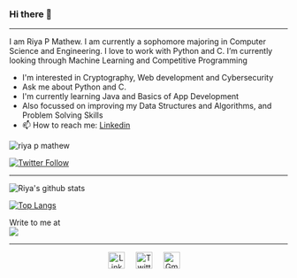 ### Hi there 👋


----
I am Riya P Mathew. I am currently a sophomore majoring in Computer Science and Engineering. I love to work with Python and C. I’m currently looking through Machine Learning and Competitive Programming

- I'm interested in Cryptography, Web development and Cybersecurity
- Ask me about Python and C.
- I'm currently learning Java and Basics of App Development
- Also focussed on improving my Data Structures and Algorithms, and Problem Solving Skills
- 📫 How to reach me:  [Linkedin](https://www.linkedin.com/in/riya-p-mathew-3ab88b1a0/) 

<p align="left"> <img src="https://komarev.com/ghpvc/?username=RiyaMathew-11" alt="riya p mathew" /> </p>

[![Twitter Follow](https://img.shields.io/twitter/follow/RiyaPMathew2?style=social)](https://twitter.com/RiyaPMathew2)


----


![Riya's github stats](https://github-readme-stats.vercel.app/api?username=RiyaMathew-11&show_icons=true&theme=vue)

[![Top Langs](https://github-readme-stats.vercel.app/api/top-langs/?username=RiyaMathew-11&langs_count=4)](https://github.com/RiyaMathew-11/github-readme-stats)
<br/>

Write to me at </br>
[<img src="https://img.shields.io/badge/gmail-%231DA1F2.svg?&style=for-the-badge&logo=gmail&logoColor=white" />](mailto:riyapmathew2000@gmail.com)

----
<p align="center">
  <a href="https://www.linkedin.com/in/riya-p-mathew-3ab88b1a0/"><img src="https://cdn.jsdelivr.net/npm/simple-icons@v3/icons/linkedin.svg" width="30px" alt="LinkedIn"></a> &nbsp; &nbsp;
  <a href="https://twitter.com/RiyaPMathew2"><img src="https://cdn.jsdelivr.net/npm/simple-icons@v3/icons/twitter.svg" width="30px" alt="Twitter"></a> &nbsp; &nbsp;
  <a href="https://medium.com/@riyapmathew2000"><img src="https://cdn.jsdelivr.net/npm/simple-icons@v3/icons/medium.svg" width="30px" alt="Gmail"></a> &nbsp; &nbsp;

  </p>
